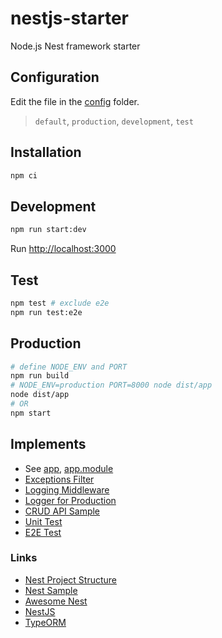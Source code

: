 # nestjs-starter

Node.js Nest framework starter

## Configuration

Edit the file in the [config](src/config) folder.
> `default`, `production`, `development`, `test`

## Installation

```sh
npm ci
```

## Development

```sh
npm run start:dev
```

Run [http://localhost:3000](http://localhost:3000)

## Test

```sh
npm test # exclude e2e
npm run test:e2e
```

## Production

```sh
# define NODE_ENV and PORT
npm run build
# NODE_ENV=production PORT=8000 node dist/app
node dist/app
# OR
npm start
```

## Implements

- See [app](src/app.ts), [app.module](src/app.module.ts)
- [Exceptions Filter](src/common/exceptions.filter.ts)
- [Logging Middleware](src/common/logger.middleware.ts)
- [Logger for Production](src/common/logger.service.ts)
- [CRUD API Sample](src/sample)
- [Unit Test](src/sample/sample.controller.spec.ts)
- [E2E Test](test/e2e/sample.spec.ts)

### Links

- [Nest Project Structure](https://github.com/CatsMiaow/node-nestjs-structure)
- [Nest Sample](https://github.com/nestjs/nest/tree/master/sample)
- [Awesome Nest](https://github.com/juliandavidmr/awesome-nestjs)
- [NestJS](https://docs.nestjs.com)
- [TypeORM](https://typeorm.io)
